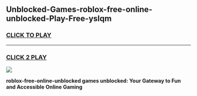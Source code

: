
## Unblocked-Games-roblox-free-online-unblocked-Play-Free-yslqm
<h3>
<a href="https://premium76.site?title=roblox-free-online-unblocked&ref=18A1">CLICK TO PLAY</a></h3>
<hr>

<h3>
<a href="https://premium76.site?title=roblox-free-online-unblocked&ref=18A1">CLICK 2 PLAY</a>
  
</h3>

<a href="https://premium76.site?title=roblox-free-online-unblocked&ref=18A1"><img src="https://clearcache.store/games.png"></a>


**roblox-free-online-unblocked games unblocked: Your Gateway to Fun and Accessible Online Gaming**
